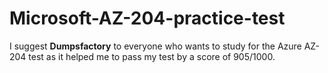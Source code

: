 # Microsoft-AZ-204-practice-test
I suggest **Dumpsfactory** to everyone who wants to study for the Azure AZ-204 test as it helped me to pass my test by a score of 905/1000.
